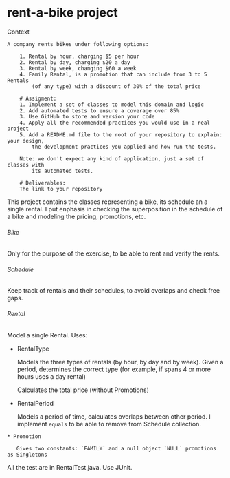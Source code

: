 # rent-a-bike project

Context
```	
A company rents bikes under following options:
	
	1. Rental by hour, charging $5 per hour
	2. Rental by day, charging $20 a day
	3. Rental by week, changing $60 a week
	4. Family Rental, is a promotion that can include from 3 to 5 Rentals 
	    (of any type) with a discount of 30% of the total price
	
	# Assigment:
	1. Implement a set of classes to model this domain and logic
	2. Add automated tests to ensure a coverage over 85%
	3. Use GitHub to store and version your code
	4. Apply all the recommended practices you would use in a real project
	5. Add a README.md file to the root of your repository to explain: your design, 
	    the development practices you applied and how run the tests.
	
	Note: we don't expect any kind of application, just a set of classes with 
	    its automated tests.
	
	# Deliverables:
	The link to your repository 
```

This project contains the classes representing a bike, its schedule an a single rental. I put enphasis 
in checking the superposition in the schedule of a bike and modeling the pricing, promotions, etc. 

###### Bike

   Only for the purpose of the exercise, to be able to rent and verify the rents.  
  
###### Schedule

   Keep track of rentals and their schedules, to avoid overlaps and check free gaps.

###### Rental

   Model a single Rental. Uses:
   
   * RentalType
      
      Models the three types of rentals (by hour, by day and by week). Given a period, determines the correct 
      type (for example, if spans 4 or more hours uses a day rental)
      
      Calculates the total price (without Promotions)
  
   * RentalPeriod
   
      Models a period of time, calculates overlaps between other period. 
      I implement `equals` to be able to remove from Schedule collection.
       
    * Promotion
    
       Gives two constants: `FAMILY` and a null object `NULL` promotions as Singletons


All the test are in RentalTest.java. Use JUnit. 


   
 
	
